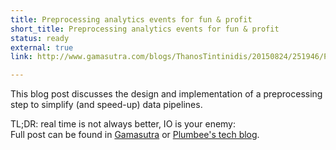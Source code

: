 ```yaml
---
title: Preprocessing analytics events for fun & profit
short_title: Preprocessing analytics events for fun & profit 
status: ready
external: true
link: http://www.gamasutra.com/blogs/ThanosTintinidis/20150824/251946/Preprocessing_Analytics_Events.php

---
```



This blog post discusses the design and implementation of a preprocessing step to simplify (and speed-up) data pipelines.  

TL;DR: real time is not always better, IO is your enemy:   
Full post can be found in [Gamasutra](http://www.gamasutra.com/blogs/ThanosTintinidis/20150824/251946/Preprocessing_Analytics_Events.php) or [Plumbee's tech blog](http://engineering.plumbee.com/blog/2015/08/25/preprocessing-analytics-events/).